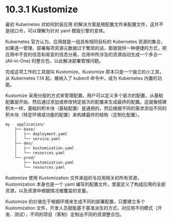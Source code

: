 # 10.3.1 Kustomize

最初 Kubernetes 对如何封装应用 的解决方案是用配置文件来配置文件，这并不是绕口令，可以理解为针对 yaml 模版引擎的变体。

Kubernetes 官方认为，应用就是一组具有相同目标的 Kubernetes 资源的集合，如果逐一管理、部署每项资源元数据过于繁琐的话，那就提供一种便捷的方式，把应用中不变的信息和易变的信息分离，应用中所涉及的资源自动生成一个多合一(All-in-One) 的整合包，以此解决部署管理问题。

完成这项工作的工具就叫 Kustomize。Kustomize 原本只是一个独立的小工具，从 Kubernetes 1.14 起，被纳入了 kubectl 命令中，成为 Kubernetes 内置的功能。

Kustomize 采用分层的方式来管理配置。用户可以定义多个层次的配置，从基础配置层开始，然后通过添加或修改特定层次的配置来生成最终的配置。这就像搭建积木一样，基础的积木块（基础配置）是通用的，然后根据不同的需求添加不同的积木块（特定环境或功能的配置）来构建最终的结构（定制化配置）。

```bash
my - application/
    ├── base/
    │   ├── deployment.yaml
    │   └── service.yaml
    ├── dev/
    │   ├── kustomization.yaml
    │   └── resources.yaml
    └── prod/
        ├── kustomization.yaml
        └── resources.yaml
```

Kustomize 使用 Kustomization 文件来组织与应用相关的所有资源，Kustomization 本身也是一个 yaml 编写的配置文件，里面定义了构成应用的全部资源，以及资源中根据情况被覆盖的变量。

Kustomize 的价值在于根据环境来生成不同的部署配置，只要建立多个 Kustomization 文件，开发人员就能基于基准派生的方式，对应用不同模式（开发、测试），不同的项目（客制）定制出不同的资源整合包。

